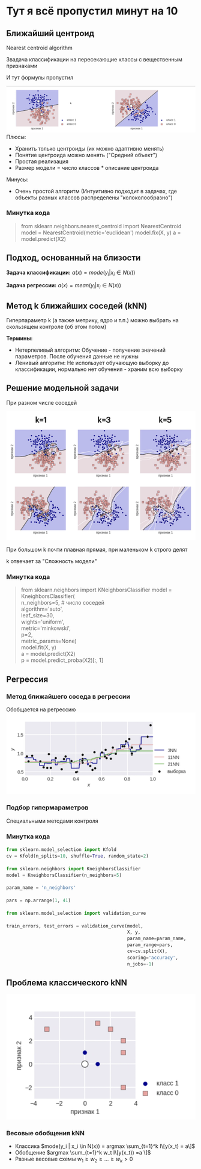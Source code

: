 # Тут я всё пропустил минут на 10


## Ближайший центроид
Nearest centroid algorithm

Звадача классификации на пересекающие классы с вещественным признаками

И тут формулы пропустил




![nearest_centroid.png](nearest_centroid.png)
Плюсы:
- Хранить только центроиды (их можно адаптивно менять)
- Понятие центроида можно менять ("Средний объект")
- Простая реализация
- Размер модели = число классов * описание центроида

Минусы:
- Очень простой алгоритм (Интуитивно подходит в задачах, где объекты разных классов распределены "колоколообразно")


### Минутка кода
> from sklearn.neighbors.nearest_centroid import NearestCentroid
> model = NearestCentroid(metric='euclidean')
> model.fix(X, y)
> a = model.predict(X2)


## Подход, основанный на близости
**Задача классификации:** $a(x) = mode(y_i | x_i \in N(x))$

**Задача регрессии:** $a(x) = mean(y_i | x_i \in N(x))$


## Метод k ближайших соседей (kNN)
Гиперпараметр k (а также метрику, ядро и т.п.) можно выбрать на скользящем контроле (об этом потом)

**Термины:**
- Нетерпеливый алгоритм:  Обучение - получение значений параметров. После обучения данные не нужны
- Ленивый алгоритм: Не использует обучающую выборку до классификации, нормально нет обучения - храним всю выборку


## Решение модельной задачи
При разном числе соседей 

![solved_model_task.png](solved_model_task.png)

При большом k почти плавная прямая, при маленьком k строго делят

k отвечает за "Сложность модели"

### Минутка кода 
> from sklearn.neighbors import KNeighborsClassifier
> model = KneighborsClassifier(  
>       n_neighbors=5, # число соседей  
>       algorithm='auto',  
>       leaf_size=30,  
>       wights='uniform',  
>       metric='minkowski',  
>       p=2,  
>       metric_params=None)  
> model.fit(X, y)  
> a = model.predict(X2)  
> p = model.predict_proba(X2)[:, 1]  
> 
> 

## Регрессия

### Метод ближайшего соседа в регрессии
Обобщается на регрессию 
![k_regression.png](k_regression.png)


### Подбор гипермараметров 
Специальными методами контроля

### Минутка кода
```python
from sklearn.model_selection import Kfold
cv = Kfold(n_splits=10, shuffle=True, random_state=2)

from sklearn.neighbors import KneighborsClassifier
model = KneighborsClassifier(n_neighbors=5)

param_name = 'n_neighbors'

pars = np.arrange(1, 41)

from sklearn.model_selection import validation_curve

train_errors, test_errors = validation_curve(model,
                                             X, y,
                                             param_name=param_name,
                                             param_range=pars,
                                             cv=cv.split(X),
                                             scoring='accuracy',
                                             n_jobs=-1)
```

## Проблема классического kNN
![weiths_knn.png](weiths_knn.png)

### Весовые обобщения kNN
- Классика $mode(y_i | x_i \in N(x)) = argmax \sum_{t=1}^k I\[y(x_t) = a\]$
- Обобщение $argmax \sum_{t=1}^k w_t I\[y(x_t)) =a \]$
- Разные весовые схемы $w_1 \geq w_2 \geq ... \geq w_k > 0$